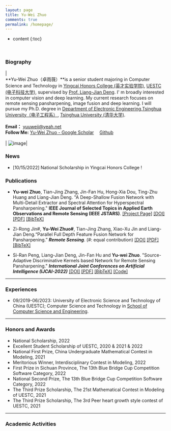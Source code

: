 ```yaml
---
layout: page
title: Yu-Wei Zhuo
comments: true
permalink: /homepage/
---
```


* content
{:toc}

<style>
.biblist { }
/* The item */
.biblist li { }

/* You can define custom styles for plstyle field here. */

/*************************************
   The box that contain BibTeX code
 *************************************/
div.noshow { display: none; }
div.BibTeX {
  margin-right: 1%;
  margin-left: 3%;
  margin-top: 1.2em;
  margin-bottom: 1.3em;
  border: 1px solid silver;
  padding: 0.3em 0.5em;
  background: #eeeeee;
}
div.BibTeX pre { font-size: 100%; overflow: auto;  width: 100%; }
</style>

<script>
function toggleBibtex(articleid) {
  var bib = document.getElementById('bib_'+articleid);
  if (bib) {
    if(bib.className.indexOf('BibTeX') != -1) {
    bib.className.indexOf('noshow') == -1?bib.className = 'BibTeX noshow':bib.className = 'BibTeX';
    }
  } else {
    return;
  }
}
</script>



​	
### Biography

| <br>**Yu-Wei Zhuo（卓雨薇）**is a senior student majoring in Computer Science and Technology in [Yingcai Honors College (英才实验学院)](https://www.yingcai.uestc.edu.cn/), [UESTC (电子科技大学)](https://www.uestc.edu.cn/), supervised by [Prof. Liang-Jian Deng](https://liangjiandeng.github.io/). I' m broadly interested in computer vision and deep learning. My current research focuses on remote sensing pansharpening, image fusion and deep learning. I will pursue my Ph.D. degree in [Department of Electronic Engineering,Tsinghua University（电子工程系）](https://www.ee.tsinghua.edu.cn/), [Tsinghua University (清华大学)](https://www.tsinghua.edu.cn/).<br> <br> **Email：** [yuuweii@yeah.net](mailto:yuuweii@yeah.net) <br> **Follow Me:** [‪Yu-Wei Zhuo‬ - ‪Google Scholar‬](https://scholar.google.com.hk/citations?user=5k7OYLsAAAAJ)&emsp; [Github](https://github.com/Pluto-wei) <br><br>|  ![image](https://Pluto-wei.github.io/images/photo.jpg)|

### News

* [10/15/2022] National Scholarship in Yingcai Honors College !

  

### Publications

* **Yu-wei Zhuo**, Tian-Jing Zhang, Jin-Fan Hu, Hong-Xia Dou, Ting-Zhu Huang and Liang-Jian Deng. "A Deep-Shallow Fusion Network with Multi-Detail Extractor and Spectral Attention for Hyperspectral Pansharpening." **IEEE Journal of Selected Topics in Applied Earth Observations and Remote Sensing (IEEE JSTARS)**. [[Project Page]](https://github.com/liangjiandeng/Hyper-DSNet) [[DOI]](https://ieeexplore.ieee.org/document/9870551/) [[PDF]](https://pluto-wei.github.io/papers/2022/zhuo-jstars2022.pdf) <a href="javascript:toggleBibtex('zhuo2022jstars')" class="textlink">[BibTeX]</a>

<div id="bib_zhuo2022jstars" class="BibTeX noshow">
<pre>
@ARTICLE{zhuo2022jstars,
  	title={A Deep-Shallow Fusion Network With Multidetail Extractor and Spectral Attention for Hyperspectral Pansharpening},
  	author={Zhuo, Yu-Wei and Zhang, Tian-Jing and Hu, Jin-Fan and Dou, Hong-Xia and Huang, Ting-Zhu and Deng, Liang-Jian},
  	journal={IEEE Journal of Selected Topics in Applied Earth Observations and Remote Sensing},
  	volume={15},
  	pages={7539--7555},
  	year={2022},
  	publisher={IEEE}，
    DOI={10.1109/JSTARS.2022.3202866}
}
</pre>
</div>





* Zi-Rong Jin#, **Yu-Wei Zhuo#**, Tian-Jing Zhang, Xiao-Xu Jin and Liang-Jian Deng.“Parallel Full Depth Feature Fusion Network for Pansharpening.” ***Remote Sensing***. (#: equal contribution) [[DOI]](https://doi.org/10.3390/rs14030466) [[PDF]](https://pluto-wei.github.io/papers/2022/jin-remote2022.pdf) <a href="javascript:toggleBibtex('jin2022remote')" class="textlink">[BibTeX]</a>

<div id="bib_jin2022remote" class="BibTeX noshow">
<pre>
@article{jin2022remote,
  title={Remote Sensing Pansharpening by Full-Depth Feature Fusion},
  author={Jin, Zi-Rong and Zhuo, Yu-Wei and Zhang, Tian-Jing and Jin, Xiao-Xu and Jing, Shuaiqi and Deng, Liang-Jian},
  journal={Remote Sensing},
  volume={14},
  number={3},
  pages={466},
  year={2022},
  publisher={MDPI}
}
</pre>
</div>





* Si-Ran Peng, Liang-Jian Deng, Jin-Fan Hu and **Yu-wei Zhuo**. "Source-Adaptive Discriminative Kernels based Network for Remote Sensing Pansharpening." ***International Joint Conferences on Artificial Intelligence (IJCAI-2022)*** [[DOI]](https://www.ijcai.org/proceedings/2022/179) [[PDF]](https://pluto-wei.github.io/papers/2022/peng-ijcai2022.pdf) <a href="javascript:toggleBibtex('pengijcai2022')" class="textlink">[BibTeX]</a> [[Code]](https://github.com/liangjiandeng/ADKNet)

<div id="bib_pengijcai2022" class="BibTeX noshow">
<pre>
@ARTICLE{pengijcai2022,
	author={Peng, Si-ran and Deng, Liang-Jian and Hu, Jin-Fan and Zhuo, Yu-wei},
	journal={International Joint Conferences on Artificial Intelligence (IJCAI)}, 
	title={Source-Adaptive Discriminative Kernels based Network for Remote Sensing Pansharpening}, 
	year={2022},
	volume={},
	number={},
	pages={},
	doi={}
   }
</pre>
</div>


---

### Experiences 

* 09/2019-06/2023: University of Electronic Science and Technology of China (UESTC); Computer Science and Technology in [School of Computer Science and Engineering](https://en.uestc.edu.cn/info/1015/1407.htm).

---

### Honors and Awards

* National Scholarship, 2022
* Excellent Student Scholarship of UESTC, 2020 & 2021 & 2022
* National First Prize, China Undergraduate Mathematical Contest in Modeling, 2021
* Meritorious Winner, Interdisciplinary Contest in Modeling, 2022
* First Prize in Sichuan Province, The 13th Blue Bridge Cup Competition Software Category, 2022
* National Second Prize, The 13th Blue Bridge Cup Competition Software Category, 2022
* The Third Prize Scholarship, The 21st Mathematical Contest in Modeling of UESTC, 2021
* The Third Prize Scholarship, The 3rd Peer heart growth style contest of UESTC, 2021



---

### Academic Activities





